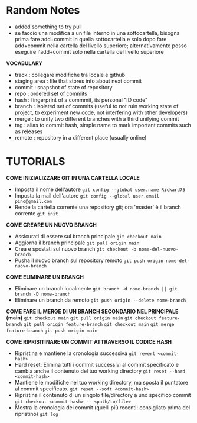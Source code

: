 # Random Notes
- added something to try pull
- se faccio una modifica a un file interno in una sottocartella, bisogna prima fare add+commit in quella sottocartella e solo dopo fare add+commit nella cartella del livello superiore; alternativamente posso eseguire l'add+commit solo nella cartella del livello superiore

**VOCABULARY**
- track		:	collegare modifiche tra locale e github
- staging area	:	file that stores info about next commit
- commit		: 	snapshot of state of repository
- repo		:	ordered set of commits
- hash		:	fingerprint of a commmit, its personal "ID code"
- branch		:	isolated set of commits (useful to not ruin working state of project, to experiment new code, not interfering with other developers)
- merge		:	to unify two different branches with a third unifying commit
- tag		:	alias to commit hash, simple name to mark important commits such as releases
- remote		:	repository in a different place (usually online)

# TUTORIALS
**COME INIZIALIZZARE GIT IN UNA CARTELLA LOCALE**
- Imposta il nome dell'autore
`git config --global user.name Rickard75`	
- Imposta la mail dell'autore
`git config --global user.email pino@gmail.com`	
- Rende la cartella corrente una repository git; ora 'master' è il branch corrente
`git init` 						

**COME CREARE UN NUOVO BRANCH**
- Assicurati di essere sul branch principale
`git checkout main`
- Aggiorna il branch principale
`git pull origin main`
- Crea e spostati sul nuovo branch
`git checkout -b nome-del-nuovo-branch`
- Pusha il nuovo branch sul repository remoto
`git push origin nome-del-nuovo-branch`

**COME ELIMINARE UN BRANCH**
- Eliminare un branch localmente
`git branch -d nome-branch || git branch -D nome-branch`
- Eliminare un branch da remoto
`git push origin --delete nome-branch`

**COME FARE IL MERGE DI UN BRANCH SECONDARIO NEL PRINCIPALE (main)**
`git checkout main`
`git pull origin main`
`git checkout feature-branch`
`git pull origin feature-branch`
`git checkout main`
`git merge feature-branch`
`git push origin main`

**COME RIPRISITINARE UN COMMIT ATTRAVERSO IL CODICE HASH**
- Ripristina e mantiene la cronologia successiva 
`git revert <commit-hash>`
- Hard reset: Elimina tutti i commit successivi al commit specificato e cambia anche il contenuto del tuo working directory
`git reset --hard <commit-hash>`
- Mantiene le modifiche nel tuo working directory, ma sposta il puntatore al commit specificato.
`git reset --soft <commit-hash>`
- Ripristina il contenuto di un singolo file/directory a uno specifico commit
`git checkout <commit-hash> -- <path/to/file>`
- Mostra la cronologia dei commit (quelli più recenti: consigliato prima del ripristino)
`git log`

